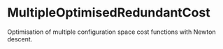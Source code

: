 # MultipleOptimisedRedundantCost
Optimisation of multiple configuration space cost functions with Newton descent.
